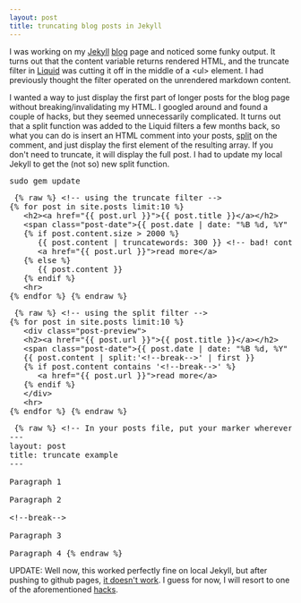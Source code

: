 ```yaml
---
layout: post
title: truncating blog posts in Jekyll
---
```


I was working on my [Jekyll](https://github.com/mojombo/jekyll) [blog](/blog) page and noticed some funky output. It turns out that the content variable returns rendered HTML, and the truncate filter in [Liquid](https://github.com/Shopify/liquid) was cutting it off in the middle of a &lt;ul&gt; element. I had previously thought the filter operated on the unrendered markdown content.

I wanted a way to just display the first part of longer posts for the blog page without breaking/invalidating my HTML. I googled around and found a couple of hacks, but they seemed unnecessarily complicated. It turns out that a split function was added to the Liquid filters a few months back, so what you can do is insert an HTML comment into your posts, [split](https://developer.mozilla.org/en/JavaScript/Reference/Global_Objects/String/split) on the comment, and just display the first element of the resulting array. If you don't need to truncate, it will display the full post. I had to update my local Jekyll to get the (not so) new split function.

<pre class="prettyprint">sudo gem update</pre>

<!--break-->

<pre class="prettyprint linenums lang-html"> {% raw %} &lt;!-- using the truncate filter --&gt;
{% for post in site.posts limit:10 %}
   &lt;h2&gt;&lt;a href=&quot;{{ post.url }}&quot;&gt;{{ post.title }}&lt;/a&gt;&lt;/h2&gt;
   &lt;span class=&quot;post-date&quot;&gt;{{ post.date | date: &quot;%B %d, %Y&quot; }}&lt;/span&gt;
   {% if post.content.size &gt; 2000 %}
      {{ post.content | truncatewords: 300 }} &lt;!-- bad! content gives you rendered html and you will truncate in the middle of a node --&gt;
      &lt;a href=&quot;{{ post.url }}&quot;&gt;read more&lt;/a&gt;
   {% else %}
      {{ post.content }}
   {% endif %}
   &lt;hr&gt;
{% endfor %} {% endraw %} </pre>

<pre class="prettyprint linenums lang-html"> {% raw %} &lt;!-- using the split filter --&gt;
{% for post in site.posts limit:10 %}
   &lt;div class=&quot;post-preview&quot;&gt;
   &lt;h2&gt;&lt;a href=&quot;{{ post.url }}&quot;&gt;{{ post.title }}&lt;/a&gt;&lt;/h2&gt;
   &lt;span class=&quot;post-date&quot;&gt;{{ post.date | date: &quot;%B %d, %Y&quot; }}&lt;/span&gt;
   {{ post.content | split:'&lt;!--break--&gt;' | first }}
   {% if post.content contains '&lt;!--break--&gt;' %}
      &lt;a href=&quot;{{ post.url }}&quot;&gt;read more&lt;/a&gt;
   {% endif %}
   &lt;/div&gt;
   &lt;hr&gt;
{% endfor %} {% endraw %} </pre>

<pre class="prettyprint linenums lang-html"> {% raw %} &lt;!-- In your posts file, put your marker wherever you want to cut off the post for the main blog page --&gt;
---
layout: post
title: truncate example
---

Paragraph 1

Paragraph 2

&lt;!--break--&gt;

Paragraph 3

Paragraph 4 {% endraw %} </pre>

UPDATE: Well now, this worked perfectly fine on local Jekyll, but after pushing to github pages, [it doesn't work](https://github.com/mojombo/jekyll/issues/502). I guess for now, I will resort to one of the aforementioned [hacks](http://kaspa.rs/2011/04/jekyll-hacks-html-excerpts/).

<!--end-->
